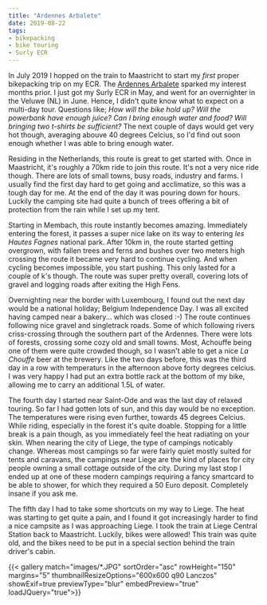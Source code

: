```yaml
---
title: "Ardennes Arbalete"
date: 2019-08-22
tags:
- bikepacking
- bike touring
- Surly ECR
---
```


In July 2019 I hopped on the train to Maastricht to start my _first_ proper bikepacking trip on my ECR. The [Ardennes Arbalete](https://bikepacking.com/routes/ardennes-arbalete/) sparked my interest months prior. I just got my Surly ECR in May, and went for an overnighter in the Veluwe (NL) in June. Hence, I didn't quite know what to expect on a multi-day tour. Questions like; _How will the bike hold up? Will the powerbank have enough juice? Can I bring enough water and food? Will bringing two t-shirts be sufficient?_ The next couple of days would get very hot though, averaging abouve 40 degrees Celcius, so I'd find out soon enough whether I was able to bring enough water.

Residing in the Netherlands, this route is great to get started with. Once in Maastricht, it's roughly a 70km ride to join this route. It's not a very nice ride though. There are lots of small towns, busy roads, industry and farms. I usually find the first day hard to get going and acclimatize, so this was a tough day for me. At the end of the day it was pouring down for hours. Luckily the camping site had quite a bunch of trees offering a bit of protection from the rain while I set up my tent.

Starting in Membach, this route instantly becomes amazing. Immediately entering the forest, it passes a super nice lake on its way to entering _les Hautes Fagnes_ national park. After 10km in, the route started getting overgrown, with fallen trees and ferns and bushes over two meters high crossing the route it became very hard to continue cycling. And when cycling becomes impossible, you start pushing. This only lasted for a couple of k's though. The route was super pretty overall, covering lots of gravel and logging roads after exiting the High Fens.

Overnighting near the border with Luxembourg, I found out the next day would be a national holiday; Belgium Independence Day. I was all excited having camped near a bakery... which was closed :-)
The route continues following nice gravel and singletrack roads. Some of which following rivers criss-crossing through the southern part of the Ardennes. There were lots of forests, crossing some cozy old and small towns. Most, Achouffe being one of them were quite crowded though, so I wasn't able to get a nice _La Chouffe_ beer at the brewery. Like the two days before, this was the third day in a row with temperaturs in the afternoon above forty degrees celcius. I was very happy I had put an extra bottle rack at the bottom of my bike, allowing me to carry an additional 1.5L of water.

The fourth day I started near Saint-Ode and was the last day of relaxed touring. So far I had gotten lots of sun, and this day would be no exception. The temperatures were rising even further, towards 45 degrees Celcius. While riding, especially in the forest it's quite doable. Stopping for a little break is a pain though, as you immediately feel the heat radiating on your skin. When nearing the city of Liege, the type of campings noticably change. Whereas most campings so far were fairly quiet mostly suited for tents and caravans, the campings near Liege are the kind of places for city people owning a small cottage outside of the city. During my last stop I ended up at one of these modern campings requiring a fancy smartcard to be able to shower, for which they required a 50 Euro deposit. Completely insane if you ask me.

The fifth day I had to take some shortcuts on my way to Liege. The heat was starting to get quite a pain, and I found it got increasingly harder to find a nice campsite as I was approaching Liege. I took the train at Liege Central Station back to Maastricht. Luckily, bikes were allowed! This train was quite old, and the bikes need to be put in a special section behind the train driver's cabin.

{{< gallery match="images/*.JPG" sortOrder="asc" rowHeight="150" margins="5" thumbnailResizeOptions="600x600 q90 Lanczos" showExif=true previewType="blur" embedPreview="true" loadJQuery="true">}}
